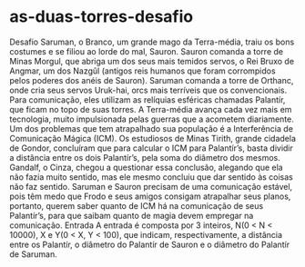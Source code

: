 # as-duas-torres-desafio
Desafio Saruman, o Branco, um grande mago da Terra-média, traiu os bons costumes e se filiou ao lorde do mal, Sauron. Sauron comanda a torre de Minas Morgul, que abriga um dos seus mais temidos servos, o Rei Bruxo de Angmar, um dos Nazgûl (antigos reis humanos que foram corrompidos pelos poderes dos anéis de Sauron). Saruman comanda a torre de Orthanc, onde cria seus servos Uruk-hai, orcs mais terríveis que os convencionais. Para comunicação, eles utilizam as relíquias esféricas chamadas Palantír, que ficam no topo de suas torres. A Terra-média avança cada vez mais em tecnologia, muito impulsionada pelas guerras que a acometem diariamente. Um dos problemas que tem atrapalhado sua população é a Interferência de Comunicação Mágica (ICM). Os estudiosos de Minas Tirith, grande cidadela de Gondor, concluíram que para calcular o ICM para Palantír’s, basta dividir a distância entre os dois Palantír’s, pela soma do diâmetro dos mesmos. Gandalf, o Cinza, chegou a questionar essa conclusão, alegando que ela não fazia muito sentido, mas ele mesmo concluiu que dar sentido às coisas não faz sentido. Saruman e Sauron precisam de uma comunicação estável, pois têm medo que Frodo e seus amigos consigam atrapalhar seus planos, portanto, querem saber quanto de ICM há na comunicação de seus Palantír’s, para que saibam quanto de magia devem empregar na comunicação.  Entrada A entrada é composta por 3 inteiros, N(0 &lt; N &lt; 10000), X e Y(0 &lt; X, Y &lt; 100), que indicam, respectivamente, a distância entre os Palantír, o diâmetro do Palantír de Sauron e o diâmetro do Palantír de Saruman.
